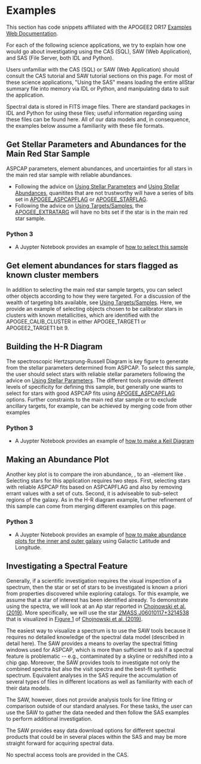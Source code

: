 # Examples 
This section has code snippets affiliated with the APOGEE2 DR17 [Examples Web Documentation](https://www.sdss.org/dr17/irspec/catalogs/). 

For each of the following science applications, we try to explain how one would go about investigating using the CAS (SQL), SAW (Web Application), and SAS (File Server, both IDL and Python). 

Users unfamiliar with the CAS (SQL) or SAW (Web Application) should consult the CAS tutorial and SAW tutorial sections on this page. For most of these science applications, "Using the SAS" means loading the entire allStar summary file into memory via IDL or Python, and manipulating data to suit the application.

Spectral data is stored in FITS image files. There are standard packages in IDL and Python for using these files; useful information regarding using these files can be found here. All of our data models and, in consequence, the examples below assume a familiarity with these file formats.

## Get Stellar Parameters and Abundances for the Main Red Star Sample

ASPCAP parameters, element abundances, and uncertainties for all stars in the main red star sample with reliable abundances.

- Following the advice on [Using Stellar Parameters](https://sdss.org/dr17/irspec/parameters) and [Using Stellar Abundances](https://sdss.org/dr17/irspec/abundances), quanitites that are not trustworthy will have a series of bits set in [APOGEE_ASPCAPFLAG](https://sdss.org/dr17/irspec/apogee-bitmasks/#APOGEE_ASPCAPFLAG:ASPCAPstarlevelbitmask) or [APOGEE_STARFLAG](https://sdss.org/dr17/irspec/apogee-bitmasks/#APOGEE_STARFLAG,APOGEE_ANDFLAG:APOGEEstarlevelbitmask).
- Following the advice on [Using Targets/Samples](https://sdss.org/dr17/irspec/targettingbits/), the [APOGEE_EXTRATARG](https://sdss.org/dr17/irspec/apogee-bitmasks/#EXTRATARG:basictargetinginformation) will have no bits set if the star is in the main red star sample.

### Python 3
- A Juypter Notebook provides an example of [how to select this sample](APOGEE_Keil_Diagram.ipynb)
 
## Get element abundances for stars flagged as known cluster members

In addition to selecting the main red star sample targets, you can select other objects according to how they were targeted. For a discussion of the wealth of targeting bits available, see [Using Targets/Samples](https://sdss.org/dr17/irspec/targettingbits/).
Here, we provide an example of selecting objects chosen to be calibrator stars in clusters with known metallicities, which are identified with the APOGEE_CALIB_CLUSTER in either APOGEE_TARGET1 or APOGEE2_TARGET1 bit 9.

## Building the H-R Diagram

The spectroscopic Hertzsprung-Russell Diagram is key figure to generate from the stellar parameters determined from ASPCAP. To select this sample, the user should select stars with reliable stellar parameters following the advice on [Using Stellar Parameters](https://sdss.org/dr17/irspec/parameters). The different tools provide different levels of specificity for defining this sample, but generally one wants to select for stars with good ASPCAP fits using [APOGEE_ASPCAPFLAG](https://sdss.org/dr17/irspec/apogee-bitmasks/#APOGEE_ASPCAPFLAG:ASPCAPstarlevelbitmask) options. Further constraints to the main red star sample or to exclude ancillary targets, for example, can be achieved by merging code from other examples

### Python 3
- A Juypter Notebook provides an example of [how to make a Keil Diagram](APOGEE_Keil_Diagram.ipynb)

## Making an Abundance Plot

Another key plot is to compare the iron abundance, , to an -element like . Selecting stars for this application requires two steps. First, selecting stars with reliable ASPCAP fits based on ASPCAPFLAG and also by removing errant values with a set of cuts. Second, it is adviseable to sub-select regions of the galaxy. As in the H-R diagram example, further refinement of this sample can come from merging different examples on this page.

### Python 3
- A Juypter Notebook provides an example of [how to make abundance plots for the inner and outer galaxy](APOGEE_Abundance_Plot.ipynb) using Galactic Latitude and Longitude.

## Investigating a Spectral Feature

Generally, if a scientific investigation requires the visual inspection of a spectrum, then the star or set of stars to be investigated is known a priori from properties discovered while exploring catalogs. Tor this example, we assume that a star of interest has been identified already.
To demonstrate using the spectra, we will look at an Ap star reported in [Chojnowski et al. (2019)](https://ui.adsabs.harvard.edu/abs/2019ApJ...873L...5C/abstract). More specifically, we will use the star [2MASS J06010117+3214538](http://simbad.u-strasbg.fr/simbad/sim-basic?Ident=2MASS+J06010117%2B3214538&submit=SIMBAD+search) that is visualized in [Figure 1](http://www.astroexplorer.org/details/apjlab0750f1) of [Chojnowski et al. (2019)](https://ui.adsabs.harvard.edu/abs/2019ApJ...873L...5C/abstract).

The easiest way to visualize a spectrum is to use the SAW tools because it requires no detailed knowledge of the spectral data model (described in detail here). The SAW provides a means to overlay the spectral fitting windows used for ASPCAP, which is more than sufficient to ask if a spectral feature is problematic -- e.g., contaminated by a skyline or redshifted into a chip gap. Moreover, the SAW provides tools to investigate not only the combined spectra but also the visit spectra and the best-fit synthetic spectrum. Equivalent analyses in the SAS require the accumulation of several types of files in different locations as well as familiarity with each of their data models.

The SAW, however, does not provide analysis tools for line fitting or comparison outside of our standard analyses. For these tasks, the user can use the SAW to gather the data needed and then follow the SAS examples to perform additional investigation.

The SAW provides easy data download options for different spectral products that could be in several places within the SAS and may be more straight forward for acquiring spectral data.

No spectral access tools are provided in the CAS.
